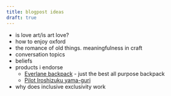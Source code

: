 ```yaml
---
title: blogpost ideas
draft: true
---
```

- is love art/is art love?
- how to enjoy oxford
- the romance of old things. meaningfulness in craft
- conversation topics
- beliefs
- products i endorse
	- [Everlane backpack](https://www.everlane.com/products/mens-renew-backpack-no-label-kalamata) - just the best all purpose backpack
	- [Pilot Iroshizuku yama-guri](https://cultpens.com/products/pilot-iroshizuku-ink?variant=43185080860915)
- why does inclusive exclusivity work

